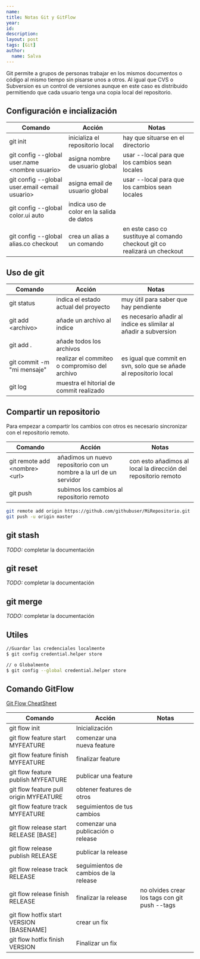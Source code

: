 ```yaml
---
name:
title: Notas Git y GitFlow
year:
id:
description:
layout: post
tags: [Git]
author:
  name: Salva
---
```


Git permite a grupos de personas trabajar en los mismos documentos o código al mismo tiempo sin pisarse unos a otros. Al igual que CVS o Subversion es un control de versiones aunque en este caso es distribuido permitiendo que cada usuario tenga una copia local del repositorio.

## Configuración e incialización

| **Comando** | **Acción**                          | **Notas** |
|---|---|---|
| git init    | inicializa el repositorio local     | hay que situarse en el directorio |
| git config --global user.name \<nombre usuario\> | asigna nombre de usuario global | usar --local para que los cambios sean locales |
| git config --global user.email \<email usuario\> | asigna email de usuario global | usar --local para que los cambios sean locales |
| git config --global color.ui auto | indica uso de color en la salida de datos |  |
| git config --global alias.co checkout | crea un alias a un comando | en este caso co sustituye al comando checkout git co realizará un checkout |

## Uso de git

|**Comando** | **Acción**                           | **Notas** |
|---|---|---|
|git status  | indica el estado actual del proyecto | muy útil para saber que hay pendiente |
|git add \<archivo\> | añade un archivo al indice | es necesario añadir al indice es slimilar al añadir a subversion |
|git add . | añade todos los archivos |
|git commit -m "mi mensaje" | realizar el commiteo o compromiso del archivo | es igual que commit en svn, solo que se añade al repositorio local |
|git log | muestra el hitorial de commit realizado |

## Compartir un repositorio

Para empezar a compartir los cambios con otros es necesario sincronizar con el repositorio remoto.

|**Comando** | **Acción**                           | **Notas** |
|---|---|---|
|git remote add \<nombre\> \<url\> | añadimos un nuevo repositorio con un nombre a la url de un servidor | con esto añadimos al local la dirección del repositorio remoto |
|git push | subimos los cambios al repositorio remoto | |

```bash
git remote add origin https://github.com/githubuser/MiRepositorio.git
git push -u origin master
```

## git stash
*TODO:* completar la documentación

## git reset
*TODO:* completar la documentación

## git merge
*TODO:* completar la documentación

## Utiles

```bash
//Guardar las credenciales localmente
$ git config credential.helper store

// o Globalmente
$ git config --global credential.helper store
```

## Comando GitFlow

[Git Flow CheatSheet](https://danielkummer.github.io/git-flow-cheatsheet/index.es_ES.html)

|**Comando** | **Acción**                           | **Notas** |
|------------|--------------------------------------|-----------|
|git flow init| Inicialización | |
|git flow feature start MYFEATURE| comenzar una nueva feature||
| git flow feature finish MYFEATURE | finalizar feature | |
| git flow feature publish MYFEATURE | publicar una feature | |
| git flow feature pull origin MYFEATURE | obtener features de otros | |
| git flow feature track MYFEATURE | seguimientos de tus cambios | |
| git flow release start RELEASE [BASE] | comenzar una publicación o release | |
| git flow release publish RELEASE | publicar la release | |
| git flow release track RELEASE | seguimientos de cambios de la release | |
| git flow release finish RELEASE | finalizar la release | no olvides crear los tags con git push --tags |
| git flow hotfix start VERSION [BASENAME] | crear un fix | |
| git flow hotfix finish VERSION | Finalizar un fix | |
